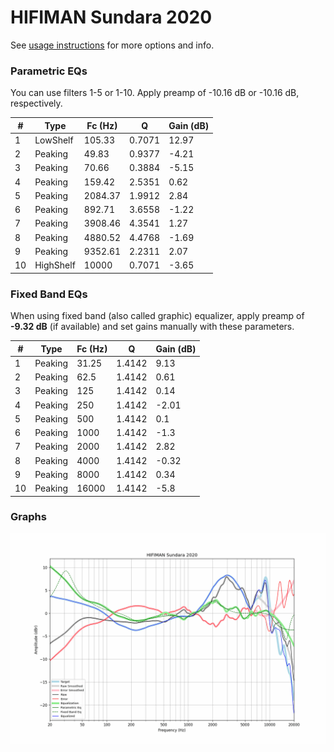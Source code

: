 # HIFIMAN Sundara 2020
See [usage instructions](https://github.com/jaakkopasanen/AutoEq#usage) for more options and info.

### Parametric EQs
You can use filters 1-5 or 1-10. Apply preamp of -10.16 dB or -10.16 dB, respectively.

|   # | Type      |   Fc (Hz) |      Q |   Gain (dB) |
|-----|-----------|-----------|--------|-------------|
|   1 | LowShelf  |    105.33 | 0.7071 |       12.97 |
|   2 | Peaking   |     49.83 | 0.9377 |       -4.21 |
|   3 | Peaking   |     70.66 | 0.3884 |       -5.15 |
|   4 | Peaking   |    159.42 | 2.5351 |        0.62 |
|   5 | Peaking   |   2084.37 | 1.9912 |        2.84 |
|   6 | Peaking   |    892.71 | 3.6558 |       -1.22 |
|   7 | Peaking   |   3908.46 | 4.3541 |        1.27 |
|   8 | Peaking   |   4880.52 | 4.4768 |       -1.69 |
|   9 | Peaking   |   9352.61 | 2.2311 |        2.07 |
|  10 | HighShelf |  10000    | 0.7071 |       -3.65 |

### Fixed Band EQs
When using fixed band (also called graphic) equalizer, apply preamp of **-9.32 dB** (if available) and set gains manually with these parameters.

|   # | Type    |   Fc (Hz) |      Q |   Gain (dB) |
|-----|---------|-----------|--------|-------------|
|   1 | Peaking |     31.25 | 1.4142 |        9.13 |
|   2 | Peaking |     62.5  | 1.4142 |        0.61 |
|   3 | Peaking |    125    | 1.4142 |        0.14 |
|   4 | Peaking |    250    | 1.4142 |       -2.01 |
|   5 | Peaking |    500    | 1.4142 |        0.1  |
|   6 | Peaking |   1000    | 1.4142 |       -1.3  |
|   7 | Peaking |   2000    | 1.4142 |        2.82 |
|   8 | Peaking |   4000    | 1.4142 |       -0.32 |
|   9 | Peaking |   8000    | 1.4142 |        0.34 |
|  10 | Peaking |  16000    | 1.4142 |       -5.8  |

### Graphs
![](./HIFIMAN%20Sundara%202020.png)
